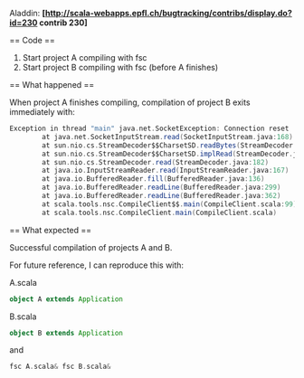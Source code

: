 Aladdin: **[http://scala-webapps.epfl.ch/bugtracking/contribs/display.do?id=230 contrib 230]**

== Code ==

1. Start project A compiling with fsc
2. Start project B compiling with fsc (before A finishes)

== What happened ==

When project A finishes compiling, compilation of project B exits immediately with:

```scala
Exception in thread "main" java.net.SocketException: Connection reset
        at java.net.SocketInputStream.read(SocketInputStream.java:168)
        at sun.nio.cs.StreamDecoder$$CharsetSD.readBytes(StreamDecoder.java:408)
        at sun.nio.cs.StreamDecoder$$CharsetSD.implRead(StreamDecoder.java:450)
        at sun.nio.cs.StreamDecoder.read(StreamDecoder.java:182)
        at java.io.InputStreamReader.read(InputStreamReader.java:167)
        at java.io.BufferedReader.fill(BufferedReader.java:136)
        at java.io.BufferedReader.readLine(BufferedReader.java:299)
        at java.io.BufferedReader.readLine(BufferedReader.java:362)
        at scala.tools.nsc.CompileClient$$.main(CompileClient.scala:99)
        at scala.tools.nsc.CompileClient.main(CompileClient.scala)
```

== What expected ==

Successful compilation of projects A and B.

For future reference, I can reproduce this with:

A.scala 
```scala
object A extends Application
```

B.scala 
```scala
object B extends Application
```

and

```scala
fsc A.scala& fsc B.scala&
```
